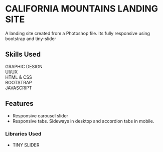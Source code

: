 # CALIFORNIA MOUNTAINS LANDING SITE

A landing site created from a Photoshop file. Its fully responsive using bootstrap and tiny-slider

## Skills Used

GRAPHIC DESIGN
</br>
UI/UX
</br>
HTML & CSS
</br>
BOOTSTRAP
</br>
JAVASCRIPT
</br>

## Features

- Responsive carousel slider
- Responsive tabs. Sideways in desktop and accordion tabs in mobile.

### Libraries Used

- TINY SLIDER
